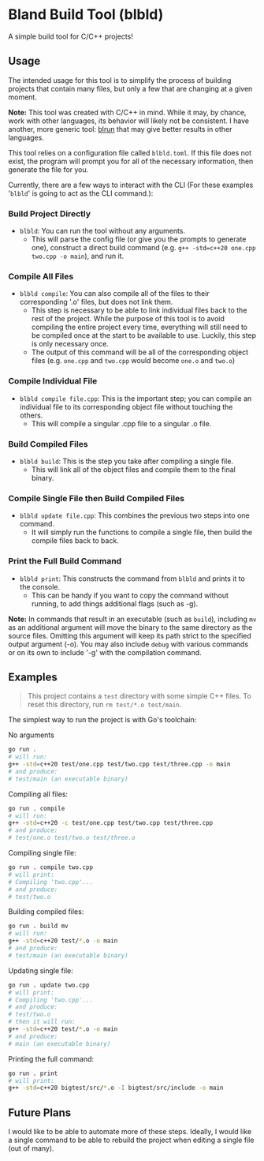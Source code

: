 # Bland Build Tool (blbld)

A simple build tool for C/C++ projects!

## Usage

The intended usage for this tool is to simplify the process of building projects that contain many files, but only a few that are changing at a given moment. 

**Note:** This tool was created with C/C++ in mind. While it may, by chance, work with other languages, its behavior will likely not be consistent. I have another, more generic tool: [blrun](https://github.com/BendyLand/blrun) that may give better results in other languages. 

This tool relies on a configuration file called `blbld.toml`. If this file does not exist, the program will prompt you for all of the necessary information, then generate the file for you. 

Currently, there are a few ways to interact with the CLI (For these examples '`blbld`' is going to act as the CLI command.):

### Build Project Directly
 - `blbld`: You can run the tool without any arguments.
   - This will parse the config file (or give you the prompts to generate one), construct a direct build command (e.g. `g++ -std=c++20 one.cpp two.cpp -o main`), and run it. 

### Compile All Files
 - `blbld compile`: You can also compile all of the files to their corresponding '.o' files, but does not link them.
   - This step is necessary to be able to link individual files back to the rest of the project. While the purpose of this tool is to avoid compiling the entire project every time, everything will still need to be compiled once at the start to be available to use. Luckily, this step is only necessary once. 
   - The output of this command will be all of the corresponding object files (e.g. `one.cpp` and `two.cpp` would become `one.o` and `two.o`)

### Compile Individual File
 - `blbld compile file.cpp`: This is the important step; you can compile an individual file to its corresponding object file without touching the others.
   - This will compile a singular .cpp file to a singular .o file. 
 
### Build Compiled Files
 - `blbld build`: This is the step you take after compiling a single file.
   - This will link all of the object files and compile them to the final binary.

### Compile Single File then Build Compiled Files
 - `blbld update file.cpp`: This combines the previous two steps into one command. 
   - It will simply run the functions to compile a single file, then build the compile files back to back. 

### Print the Full Build Command
 - `blbld print`: This constructs the command from `blbld` and prints it to the console. 
   - This can be handy if you want to copy the command without running, to add things additional flags (such as -g).

**Note:** In commands that result in an executable (such as `build`), including `mv` as an additional argument will move the binary to the same directory as the source files. Omitting this argument will keep its path strict to the specified output argument (-o). You may also include `debug` with various commands or on its own to include '-g' with the compilation command.

## Examples

> This project contains a `test` directory with some simple C++ files. To reset this directory, run `rm test/*.o test/main`.

The simplest way to run the project is with Go's toolchain:

No arguments
```bash
go run .
# will run:
g++ -std=c++20 test/one.cpp test/two.cpp test/three.cpp -o main
# and produce:
# test/main (an executable binary)
```

Compiling all files:
```bash
go run . compile
# will run:
g++ -std=c++20 -c test/one.cpp test/two.cpp test/three.cpp
# and produce:
# test/one.o test/two.o test/three.o
```

Compiling single file:
```bash
go run . compile two.cpp
# will print:
# Compiling 'two.cpp'...
# and produce:
# test/two.o
```

Building compiled files:
```bash
go run . build mv
# will run: 
g++ -std=c++20 test/*.o -o main
# and produce:
# test/main (an executable binary)
```

Updating single file:
```bash
go run . update two.cpp
# will print:
# Compiling 'two.cpp'...
# and produce:
# test/two.o
# then it will run: 
g++ -std=c++20 test/*.o -o main
# and produce:
# main (an executable binary)
```

Printing the full command:
```bash
go run . print
# will print:
g++ -std=c++20 bigtest/src/*.o -I bigtest/src/include -o main
```

## Future Plans

I would like to be able to automate more of these steps. Ideally, I would like a single command to be able to rebuild the project when editing a single file (out of many). 
